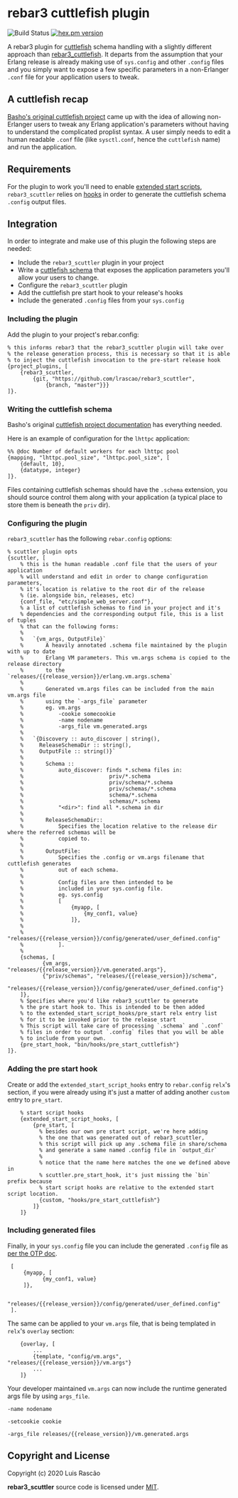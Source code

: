 rebar3 cuttlefish plugin
=====

![Build Status](https://github.com/lrascao/rebar3_scuttler/workflows/CI/badge.svg)
[![hex.pm version]()](https://hex.pm/packages/rebar3_appup_plugin)

A rebar3 plugin for [cuttlefish](https://github.com/Kyorai/cuttlefish) schema handling with a slightly different approach than [rebar3_cuttlefish](https://github.com/vernemq/rebar3_cuttlefish).
It departs from the assumption that your Erlang release is already making use of `sys.config` and other `.config` files and you simply want to expose a few specific parameters
in a non-Erlanger `.conf` file for your application users to tweak. 

A cuttlefish recap
-----

[Basho's original cuttlefish project](https://github.com/basho/cuttlefish) came up with the idea of allowing non-Erlanger users to tweak any Erlang application's parameters without
having to understand the complicated proplist syntax. A user simply needs to edit a human readable `.conf` file (like `sysctl.conf`, hence the `cuttlefish` name) and run the application.

Requirements
-----

For the plugin to work you'll need to enable [extended start scripts](http://rebar3.org/docs/deployment/releases/#extended-start-script), `rebar3_scuttler` relies on
[hooks](http://rebar3.org/docs/deployment/releases/#hooks) in order to generate the cuttlefish schema `.config` output files.
    
Integration
-----
    
In order to integrate and make use of this plugin the following steps are needed:

* Include the `rebar3_scuttler` plugin in your project
* Write a [cuttlefish schema](https://github.com/basho/cuttlefish/wiki/Cuttlefish-for-Erlang-Developers) that exposes the application parameters
   you'll allow your users to change.
* Configure the `rebar3_scuttler` plugin
* Add the cuttlefish pre start hook to your release's hooks
* Include the generated `.config` files from your `sys.config`

### Including the plugin

Add the plugin to your project's rebar.config:

```
% this informs rebar3 that the rebar3_scuttler plugin will take over
% the release generation process, this is necessary so that it is able
% to inject the cuttlefish invocation to the pre-start release hook
{project_plugins, [
    {rebar3_scuttler,
        {git, "https://github.com/lrascao/rebar3_scuttler",
            {branch, "master"}}}
]}.
```

### Writing the cuttlefish schema

Basho's original [cuttlefish project documentation](https://github.com/basho/cuttlefish/wiki/Cuttlefish-for-Erlang-Developers) has everything needed.

Here is an example of configuration for the `lhttpc` application:

```
%% @doc Number of default workers for each lhttpc pool
{mapping, "lhttpc.pool_size", "lhttpc.pool_size", [
    {default, 10},
    {datatype, integer}
]}.
```

Files containing cuttlefish schemas should have the `.schema` extension, you should source control them along with your application
(a typical place to store them is beneath the `priv` dir).

### Configuring the plugin

`rebar3_scuttler` has the following `rebar.config` options:

```
% scuttler plugin opts
{scuttler, [
    % this is the human readable .conf file that the users of your application
    % will understand and edit in order to change configuration parameters,
    % it's location is relative to the root dir of the release
    % (ie. alongside bin, releases, etc)
    {conf_file, "etc/simple_web_server.conf"},
    % a list of cuttlefish schemas to find in your project and it's
    % dependencies and the corresponding output file, this is a list of tuples
    % that can the following forms:
    %
    %   `{vm_args, OutputFile}`
    %       A heavily annotated .schema file maintained by the plugin with up to date
    %       Erlang VM parameters. This vm.args schema is copied to the release directory
    %       to the `releases/{{release_version}}/erlang.vm.args.schema`
    %
    %       Generated vm.args files can be included from the main vm.args file
    %       using the `-args_file` parameter
    %       eg. vm.args
    %           -cookie somecookie
    %           -name nodename
    %           -args_file vm.generated.args
    %
    %   `{Discovery :: auto_discover | string(),
    %     ReleaseSchemaDir :: string(),
    %     OutputFile :: string()}`
    %   
    %       Schema ::
    %           auto_discover: finds *.schema files in:
    %                           priv/*.schema
    %                           priv/schema/*.schema
    %                           priv/schemas/*.schema
    %                           schema/*.schema
    %                           schemas/*.schema
    %           "<dir>": find all *.schema in dir
    %
    %       ReleaseSchemaDir::
    %           Specifies the location relative to the release dir where the referred schemas will be
    %           copied to. 
    %
    %       OutputFile:
    %           Specifies the .config or vm.args filename that cuttlefish generates
    %           out of each schema.
    %
    %           Config files are then intended to be
    %           included in your sys.config file.
    %           eg. sys.config
    %           [
    %               {myapp, [
    %                   {my_conf1, value}
    %               ]},
    %
    %               "releases/{{release_version}}/config/generated/user_defined.config"
    %           ].
    %
    {schemas, [
           {vm_args, "releases/{{release_version}}/vm.generated.args"},
           {"priv/schemas", "releases/{{release_version}}/schema",
            "releases/{{release_version}}/config/generated/user_defined.config"}
    ]},
    % Specifies where you'd like rebar3_scuttler to generate
    % the pre start hook to. This is intended to be then added
    % to the extended_start_script_hooks/pre_start relx entry list
    % for it to be invoked prior to the release start
    % This script will take care of processing `.schema` and `.conf`
    % files in order to output `.config` files that you will be able
    % to include from your own.
    {pre_start_hook, "bin/hooks/pre_start_cuttlefish"}
]}.
```

### Adding the pre start hook

Create or add the `extended_start_script_hooks` entry to `rebar.config` `relx`'s section, if you were already
using it's just a matter of adding another `custom` entry to `pre_start`.

```
    % start script hooks
    {extended_start_script_hooks, [
        {pre_start, [
          % besides our own pre start script, we're here adding
          % the one that was generated out of rebar3_scuttler,
          % this script will pick up any .schema file in share/schema
          % and generate a same named .config file in `output_dir`
          %
          % notice that the name here matches the one we defined above in
          % scuttler.pre_start_hook, it's just missing the `bin` prefix because
          % start script hooks are relative to the extended start script location.
          {custom, "hooks/pre_start_cuttlefish"}
        ]}
    ]}
```

### Including generated files

Finally, in your `sys.config` file you can include the generated `.config` file as [per the OTP doc](https://erlang.org/doc/man/config.html).

```
 [
     {myapp, [
           {my_conf1, value}
     ]},

     "releases/{{release_version}}/config/generated/user_defined.config"
 ].
```

The same can be applied to your `vm.args` file, that is being templated in `relx`'s `overlay` section:

```
    {overlay, [
        ...
        {template, "config/vm.args", "releases/{{release_version}}/vm.args"}
        ...
    ]}
```

Your developer maintained `vm.args` can now include the runtime generated args file
by using `args_file`.

```
-name nodename

-setcookie cookie

-args_file releases/{{release_version}}/vm.generated.args
```

Copyright and License
-----

Copyright (c) 2020 Luis Rascão

**rebar3_scuttler** source code is licensed under [MIT](LICENSE).
